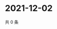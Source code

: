 # 2021-12-02

共 0 条

<!-- BEGIN WEIBO -->
<!-- 最后更新时间 Thu Dec 02 2021 06:14:52 GMT+0800 (China Standard Time) -->

<!-- END WEIBO -->
